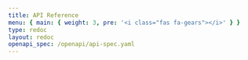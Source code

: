 ```yaml
---
title: API Reference
menu: { main: { weight: 3, pre: '<i class="fas fa-gears"></i>' } }
type: redoc
layout: redoc
openapi_spec: /openapi/api-spec.yaml
---
```

